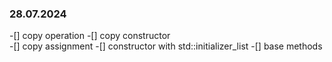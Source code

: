 



### 28.07.2024
-[] copy operation
	-[] copy constructor		
	-[]	copy assignment	
-[] constructor with std::initializer_list
-[] base methods







